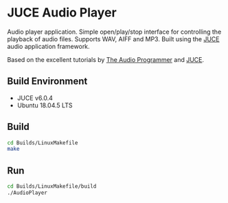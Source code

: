# JUCE Audio Player

Audio player application. Simple open/play/stop interface for controlling the playback of audio files. Supports WAV, AIFF and MP3. Built using the [JUCE](https://github.com/juce-framework/JUCE) 
audio application framework.

Based on the excellent tutorials by [The Audio Programmer](https://github.com/TheAudioProgrammer/metronome) and [JUCE](https://docs.juce.com/master/tutorial_playing_sound_files.html).

## Build Environment
* JUCE v6.0.4
* Ubuntu 18.04.5 LTS

## Build
```bash
cd Builds/LinuxMakefile
make
```

## Run
```bash
cd Builds/LinuxMakefile/build
./AudioPlayer
```